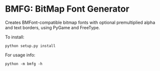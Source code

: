 # BMFG: BitMap Font Generator

Creates BMFont-compatible bitmap fonts with optional premultiplied alpha and 
text borders, using PyGame and FreeType.

To install:

    python setup.py install

For usage info:

    python -m bmfg -h
